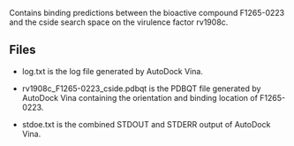 Contains binding predictions between the bioactive compound F1265-0223 and the cside search space on the virulence factor rv1908c.

## Files

- log.txt is the log file generated by AutoDock Vina.

- rv1908c_F1265-0223_cside.pdbqt is the PDBQT file generated by AutoDock Vina containing the orientation and binding location of F1265-0223.

- stdoe.txt is the combined STDOUT and STDERR output of AutoDock Vina.

